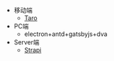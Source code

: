 * 移动端
  * [Taro](https://github.com/NervJS/taro)
* PC端
  * electron+antd+gatsbyjs+dva
* Server端
  * [Strapi](https://github.com/strapi/strapi)
